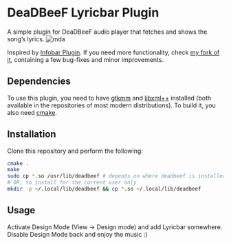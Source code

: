 # DeaDBeeF Lyricbar Plugin
A simple plugin for DeaDBeeF audio player that fetches and shows the song’s lyrics.
![mda](http://rain.ifmo.ru/~loskutov/deadbeef-lyricbar.png)

Inspired by [Infobar Plugin](https://bitbucket.org/dsimbiriatin/deadbeef-infobar/). If you need more functionality,
check [my fork of it](https://bitbucket.org/IgnatLoskutov/deadbeef-infobar-ng), containing a few bug-fixes and minor improvements.

## Dependencies
To use this plugin, you need to have [gtkmm](http://www.gtkmm.org/) and [libxml++](http://libxmlplusplus.sourceforge.net/) installed (both available in the repositories of most modern distributions). To build it, you also need [cmake](//cmake.org).

## Installation
Clone this repository and perform the following:
```sh
cmake .
make
sudo cp *.so /usr/lib/deadbeef # depends on where deadbeef is installed
# OR, to install for the current user only
mkdir -p ~/.local/lib/deadbeef && cp *.so ~/.local/lib/deadbeef
```

## Usage
Activate Design Mode (View → Design mode) and add Lyricbar somewhere. Disable Design Mode back and enjoy the music :)
